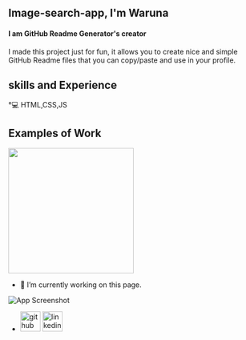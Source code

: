 ## Image-search-app, I'm Waruna
#### I am GitHub Readme Generator's creator


I made this project just for fun, it allows you to create nice and simple GitHub Readme files that you can copy/paste and use in your profile.

## skills and Experience
°💻 HTML,CSS,JS

## Examples of Work
<img src="file:///C:/Users/warun/Downloads/MicrosoftWindows.Client.CBS_cw5n1h2txyewy!InputApp/WebsiteGIF.gif" width="250" >

- 🔭 I’m currently working on this page.

![App Screenshot](file:///C:/Users/warun/Downloads/MicrosoftWindows.Client.CBS_cw5n1h2txyewy!InputApp/WebDevWebsiteDevelopmentGIF.gif)

- [<img src='https://cdn.jsdelivr.net/npm/simple-icons@3.0.1/icons/github.svg' alt='github' height='40'>](https://github.com/dhananjana123)  [<img src='https://cdn.jsdelivr.net/npm/simple-icons@3.0.1/icons/linkedin.svg' alt='linkedin' height='40'>](https://www.linkedin.com/in/https://www.linkedin.com/in/waruna-dhananjna-08137b228//)  





